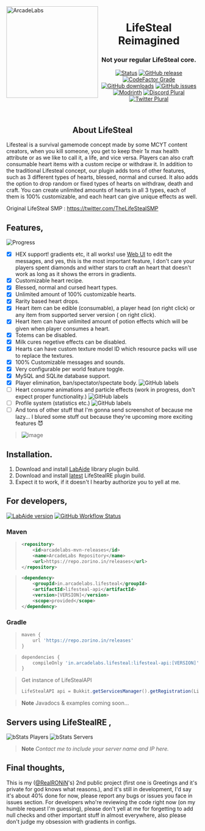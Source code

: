 <img src="https://github.com/arcadelabs/LifeSteal/blob/master/branding/LifeStealLogo.png" align="left" height="240px" alt="ArcadeLabs">
<!-- <h1 align="right"><strong>Lifesteal Reimagined</strong><br>Not your regular LifeSteal core.</h1> -->
<div align="center">

# LifeSteal Reimagined

### Not your regular LifeSteal core.

[![Status](https://img.shields.io/badge/STATUS-BETA-3a0ca3?style=for-the-badge)](https://github.com/arcadelabs/LifeStealRE/tags)
[![GitHub release](https://img.shields.io/github/v/release/arcadelabs/LifeStealRE?include_prereleases&style=for-the-badge)](https://github.com/arcadelabs/LifeStealRE/releases/latest) <br>
[![CodeFactor Grade](https://img.shields.io/codefactor/grade/github/arcadelabs/LifeStealRE?style=for-the-badge)](https://www.codefactor.io/repository/github/arcadelabs/lifestealre)
[![GitHub downloads](https://img.shields.io/github/downloads/arcadelabs/LifeStealRE/total?style=for-the-badge)](https://github.com/arcadelabs/LifeStealRE/releases/latest)
[![GitHub issues](https://img.shields.io/github/issues/arcadelabs/LifeStealRE?style=for-the-badge)](https://github.com/arcadelabs/LifeStealRE/issues) <br>
[![Modrinth](https://cdn.jsdelivr.net/gh/intergrav/devins-badges/assets/compact/available/modrinth_vector.svg)](https://modrinth.com/plugin/lifestealre)
[![Discord Plural](https://cdn.jsdelivr.net/gh/intergrav/devins-badges/assets/compact/social/discord-plural_vector.svg)](https://dsc.gg/arcadelabs)
[![Twitter Plural](https://cdn.jsdelivr.net/gh/intergrav/devins-badges/assets/compact/social/twitter-plural_vector.svg)](https://twitter.com/AskArcadeLabs)

</div>
<br>

<h2 align="center">About LifeSteal</h2>
Lifesteal is a survival gamemode concept made by some MCYT content creators, when you kill someone, you get to keep
their 1x max health attribute or as we like to call it, a life, and vice versa. Players can also craft consumable heart
items with a custom recipe or withdraw it. In addition to the traditional Lifesteal concept, our plugin adds tons of
other features, such as 3 different types of hearts, blessed, normal and cursed. It also adds the option to drop random
or fixed types of hearts on withdraw, death and craft. You can create unlimited amounts of hearts in all 3 types, each
of them is 100% customizable, and each heart can give unique effects as well.

Original LifeSteal SMP : https://twitter.com/TheLifeStealSMP

## Features,

![Progress](https://progress-bar.dev/85/?title=done&width=220&color=f72585&suffix=%%20almost%20there...)

- [x] HEX support! gradients etc, it all works! use [Web UI](https://webui.adventure.kyori.net) to edit the messages,
  and yes, this is the most important feature, I don't care your players spent diamonds and wither stars to craft an
  heart that doesn't work as long as it shows the errors in gradients.
- [x] Customizable heart recipe.
- [x] Blessed, normal and cursed heart types.
- [x] Unlimited amount of 100% customizable hearts.
- [x] Rarity based heart drops.
- [x] Heart item can be edible (consumable), a player head (on right click) or any item from supported server version (
  on right click).
- [x] Heart item can have unlimited amount of potion effects which will be given when player consumes a heart.
- [x] Totems can be disabled.
- [x] Milk cures negetive effects can be disabled.
- [x] Hearts can have custom texture model ID which resource packs will use to replace the textures.
- [x] 100% Customizable messages and sounds.
- [x] Very configurable per world feature toggle.
- [x] MySQL and SQLite database support.
- [x] Player elimination, ban/spectator/spectate
  body. ![GitHub labels](https://img.shields.io/github/labels/arcadelabs/LifeSteal/WIP)
- [ ] Heart consume animations and particle effects (work in progress, don't expect proper
  functionality.) ![GitHub labels](https://img.shields.io/github/labels/arcadelabs/LifeSteal/WIP)
- [ ] Profile system (statistics etc.) ![GitHub labels](https://img.shields.io/github/labels/arcadelabs/LifeSteal/WIP)
- [ ] And tons of other stuff that I'm gonna send screenshot of because me lazy...
  I blured some stuff out because they're upcoming more exciting features 😈

> ![image](https://user-images.githubusercontent.com/69498033/177811484-f9ef5fbc-3881-4d1e-b988-dd414502fb0d.png)

## Installation.

1. Download and install [LabAide](https://github.com/arcadelabs/LabAide/releases) library plugin build.
2. Download and install [latest](https://github.com/arcadelabs/LifeSteal/releases/tag/latest) LifeStealRE plugin build.
3. Expect it to work, if it doesn't I hearby authorize you to yell at me.

## For developers,

[![LabAide version](https://repo.zorino.in/api/badge/latest/releases/in/arcadelabs/lifesteal/lifesteal-api?color=40c14a&name=LifeStealRE%20version)](https://github.com/arcadelabs/LifeStealRE/releases/latest)
[![GitHub Workflow Status](https://img.shields.io/github/workflow/status/arcadelabs/LifeStealRE/Publish%20LifeStealRE%20to%20Maven%20repository/master?color=45b94e)](https://repo.zorino.in/#/releases/in/arcadelabs/lifesteal/lifesteal-api)


### Maven

> ```xml
> <repository>
>     <id>arcadelabs-mvn-releases</id>
>     <name>ArcadeLabs Repository</name>
>     <url>https://repo.zorino.in/releases</url>
> </repository>
> ```

> ```xml
> <dependency>
>     <groupId>in.arcadelabs.lifesteal</groupId>
>     <artifactId>lifesteal-api</artifactId>
>     <version>[VERSION]</version>
>     <scope>provided</scope>
> </dependency>
> ```

### Gradle

> ```groovy
> maven {
>     url 'https://repo.zorino.in/releases'
> }
> ```

> ```groovy
> dependencies {
>     compileOnly 'in.arcadelabs.lifesteal:lifesteal-api:[VERSION]'
> }
> ```

> Get instance of LifeStealAPI
> ```java
> LifeStealAPI api = Bukkit.getServicesManager().getRegistration(LifeStealAPI .class).getProvider();
> ```

> **Note**
> Javadocs & examples coming soon...

## Servers using LifeStealRE ,

![bStats Players](https://img.shields.io/bstats/players/15272?style=for-the-badge)
![bStats Servers](https://img.shields.io/bstats/servers/15272?style=for-the-badge)
<br>
> **Note**
> _Contact me to include your server name and IP here._

## Final thoughts,

This is my ([@RealRONiN](https://github.com/RealRONiN)'s) 2nd public project (first one is Greetings and it's private
for god knows what reasons.),
and it's still in development, I'd say it's about 40% done for now, please report any bugs or issues you face in issues
section.
For developers who're reviewing the code right now (on my humble request I'm guessing), please don't yell at me for
forgetting to add null checks and other important stuff in almost everywhere, also please don't judge my obsession with
gradients in configs. 
